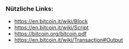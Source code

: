 ### Nützliche Links:
- https://en.bitcoin.it/wiki/Block
- https://en.bitcoin.it/wiki/Script
- https://bitcoin.org/bitcoin.pdf
- https://en.bitcoin.it/wiki/Transaction#Output
